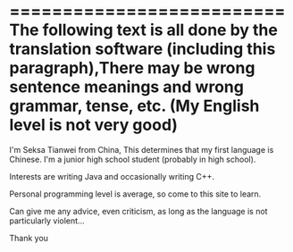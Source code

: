 
==========================
The following text is all done by the translation software (including this paragraph),There may be wrong sentence meanings and wrong grammar, tense, etc. (My English level is not very good)
==========================


I'm Seksa Tianwei from China, This determines that my first language is Chinese.
I'm a junior high school student (probably in high school).

Interests are writing Java and occasionally writing C++.

Personal programming level is average, so come to this site to learn.

Can give me any advice, even criticism, as long as the language is not particularly violent...

Thank you

<!---
766-Tianwei/766-Tianwei is a ✨ special ✨ repository because its `README.md` (this file) appears on your GitHub profile.
You can click the Preview link to take a look at your changes.
--->
